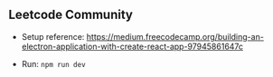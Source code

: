 ## Leetcode Community

- Setup reference: https://medium.freecodecamp.org/building-an-electron-application-with-create-react-app-97945861647c

- Run: `npm run dev`
